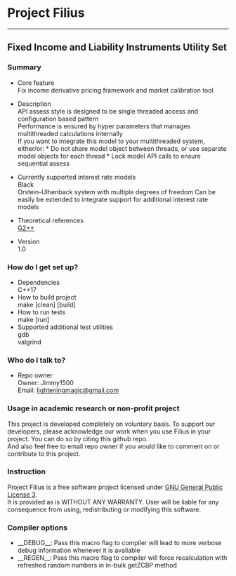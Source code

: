 # Project Filius #
----

## Fixed Income and Liability Instruments Utility Set ##

### Summary ###

* Core feature  
	Fix income derivative pricing framework and market calibration tool

* Description  
    API assess style is designed to be single threaded access and configuration based pattern  
    Performance is ensured by hyper parameters that manages multithreaded calculations internally  
    If you want to integrate this model to your multithreaded system, either/or:
      * Do not share model object between threads, or use separate model objects for each thread
      * Lock model API calls to ensure sequential assess

* Currently supported interest rate models  
    Black  
    Orstein-Ulhenback system with multiple degrees of freedom
    Can be easily be extended to integrate support for additional interest rate models  

* Theoretical references  
    [G2++](http://www.dm.unibo.it/~pascucci/web/Ricerca/PDF/difra.pdf)

* Version  
	1.0

### How do I get set up? ###

* Dependencies  
    C++17
* How to build project  
    make [clean] [build]
* How to run tests  
    make [run]
* Supported additional test utilities  
    gdb  
    valgrind

### Who do I talk to? ###

* Repo owner  
	Owner: Jimmy1500  
    Email: lighteningmagic@gmail.com

### Usage in academic research or non-profit project ###

This project is developed completely on voluntary basis.
To support our developers, please acknowledge our work when you use Filius in your project.
You can do so by citing this github repo.  
And also feel free to email repo owner if you would like to comment on or contribute to this project.

### Instruction ###

Project Filius is a free software project licensed under [GNU General Public License 3](LICENSE).  
It is provided as is WITHOUT ANY WARRANTY.
User will be liable for any consequence from using, redistributing or modifying this software.

### Compiler options ###
* \_\_DEBUG\_\_: Pass this macro flag to compiler will lead to more verbose debug information whenever it is available
* \_\_REGEN\_\_: Pass this macro flag to compiler will force recalculation with refreshed random numbers in in-bulk getZCBP method
